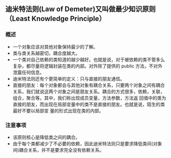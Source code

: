 ## 迪米特法则(Law of Demeter)又叫做最少知识原则（Least Knowledge Principle）

### 概述
- 一个对象应该对其他对象保持最少的了解。
- 类与类关系越密切，耦合度越大。
- 一个类对自己依赖的类知道的越少越好。也就是说，对于被依赖的类不管多么复杂，都尽量将逻辑封装在类的内部。对外除了提供的 public 方法，不对外泄露任何信息。
- 迪米特法则还有个更简单的定义：只与直接的朋友通信。
- 直接的朋友：每个对象都会与其他对象有耦合关系，只要两个对象之间有耦合关系，我们就说这两个对象之间是朋友关系。耦合的方式很多，依赖，关联，组合，聚合等。其中，我们称出现成员变量，方法参数，方法返 回值中的类为直接的朋友，而出现在局部变量中的类不是直接的朋友。也就是说，陌生的类最好不要以局部变 量的形式出现在类的内部。

### 注意事项
- 该原则核心是降低类之间的耦合。
- 由于每个类都减少了不必要的依赖，因此迪米特法则只是要求降低类间(对象间)耦合关系，并不是要求完全没有依赖关系。
